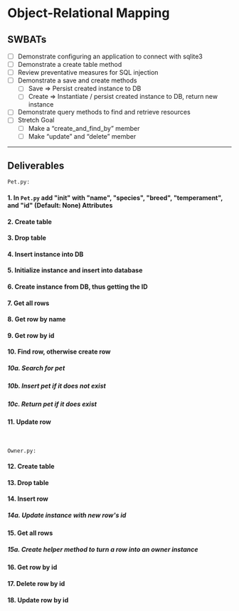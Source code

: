 # Object-Relational Mapping

## SWBATs

- [ ] Demonstrate configuring an application to connect with sqlite3
- [ ] Demonstrate a create table method 
- [ ] Review preventative measures for SQL injection
- [ ] Demonstrate a save and create methods  
    - [ ] Save => Persist created instance to DB
    - [ ] Create => Instantiate / persist created instance to DB, return new instance 
- [ ] Demonstrate query methods to find and retrieve resources 
- [ ] Stretch Goal
    - [ ] Make a “create_and_find_by” member
    - [ ] Make “update” and “delete” member

---

## Deliverables

`Pet.py:` 
#### 1. In `Pet.py` add "__init__" with "name", "species", "breed", "temperament", and "id" (Default: None) Attributes 
#### 2. Create table
#### 3. Drop table
#### 4. Insert instance into DB
#### 5. Initialize instance and insert into database
#### 6. Create instance from DB, thus getting the ID
#### 7. Get all rows
#### 8. Get row by name
#### 9. Get row by id
#### 10. Find row, otherwise create row
##### 10a. Search for pet
##### 10b. Insert pet if it does not exist
##### 10c. Return pet if it does exist
#### 11. Update row
<br />

`Owner.py:`
#### 12. Create table
#### 13. Drop table
#### 14. Insert row
##### 14a. Update instance with new row's id
#### 15. Get all rows
##### 15a. Create helper method to turn a row into an owner instance
#### 16. Get row by id
#### 17. Delete row by id
#### 18. Update row by id